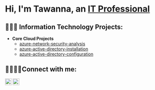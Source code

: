 <h1>Hi, I'm Tawanna, an <a href="https://linkedin.com/in/tawanna-willis">IT Professional</a></h1>

<h2> 👩🏽‍💻 Information Technology Projects:</h2>

- <b>Core Cloud Projects</b>
  - [azure-network-security-analysis](https://github.com/TawannaWillis/azure-network-security-analysis)
  - [azure-active-directory-installation](https://github.com/TawannaWillis/azure-active-directory-installation)
  - [azure-active-directory-configuration](https://github.com/TawannaWillis/azure-active-directory-configuration)


 


<h2>🫱🏽‍🫲🏼Connect with me:</h2>


[<img align="left" alt="Josh | Twitter" width="22px" src="https://cdn.jsdelivr.net/npm/simple-icons@v3/icons/twitter.svg" />][twitter]
[<img align="left" alt="Josh | LinkedIn" width="22px" src="https://cdn.jsdelivr.net/npm/simple-icons@v3/icons/linkedin.svg" />][linkedin]


[twitter]: https://twitter.com/tawannacodes
[linkedin]: https://linkedin.com/in/tawanna-willis
